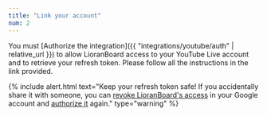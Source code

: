 ```yaml
---
title: "Link your account"
num: 2
---
```


You must [Authorize the integration]({{ "integrations/youtube/auth" | relative_url }}) to allow LioranBoard access to your YouTube Live account and to retrieve your refresh token. Please follow all the instructions in the link provided.

{% include alert.html text="Keep your refresh token safe! If you accidentally share it with someone, you can <a href='https://myaccount.google.com/permissions?continue=https%3A%2F%2Fmyaccount.google.com%2Fsecurity'>revoke LioranBoard's access</a> in your Google account and <a href='https://lioranwaters.github.io/lioranboard2docs/docs/integrations/youtube#linkyouraccount'>authorize it</a> again." type="warning" %} 